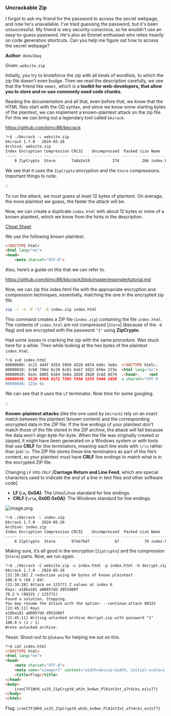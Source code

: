 
### **Uncrackable Zip**

I forgot to ask my friend for the password to access the secret webpage, and now he's unavailable. I've tried guessing the password, but it's been unsuccessful. My friend is very security-conscious, so he wouldn't use an easy-to-guess password. He's also an Emmet enthusiast who relies heavily on code generation shortcuts. Can you help me figure out how to access the secret webpage?

**Author**: `AbdulHaq`

Given: `website.zip`

Initially, you try to bruteforce the zip with all kinds of wordlists, to which the zip file doesn’t even budge. Then we read the description carefully, we see that the friend like `emmet`, which is a **toolkit for web-developers, that allow you to store and re-use commonly used code chunks.**

Reading the documentation and all that, even before that, we know that the HTML files start with the OG syntax, and since we know some starting bytes of the plaintext, we can implement a known-plaintext attack on the zip file. For this we can bring out a legendary tool called `bkcrack`.

https://github.com/kimci86/bkcrack

```bash
└─$ ./bkcrack -L website.zip
bkcrack 1.7.0 - 2024-05-26
Archive: website.zip
Index Encryption Compression CRC32    Uncompressed  Packed size Name
----- ---------- ----------- -------- ------------ ------------ ----------------
    0 ZipCrypto  Store       7a0a2e19          274          286 index.html
```

We see that it uses the `ZipCrypto` encryption and the `Store` compressions. Important things to note.

<aside>
💡

To run the attack, we must guess at least 12 bytes of plaintext. On average, the more plaintext we guess, the faster the attack will be.

</aside>

Now, we can create a duplicate `index.html` with about 12 bytes or more of a known plaintext, which we know from the hints in the description. 

[Cheat Sheet](https://docs.emmet.io/cheat-sheet/)

We use the following known plaintext.

```html
<!DOCTYPE html>
<html lang="en">
<head>
    <meta charset="UTF-8">
```

Also, here’s a guide on this that we can refer to.

https://github.com/kimci86/bkcrack/blob/master/example/tutorial.md

Now, we can zip this index.html file with the appropriate encryption and compression techniques, essentially, matching the one in the encrypted zip file.

```bash
zip -r -e -P "1" -0 index.zip index.html
```

This command creates a ZIP file (`index.zip`) containing the file `index.html`. The contents of `index.html` are not compressed [`Store`] (because of the `-0` flag) and are encrypted with the password `"1"` using **ZipCrypto**.

Had some issues in cracking the zip with the same procedure. Was stuck here for a while. Then while looking at the hex bytes of the plaintext `index.html`.

```html
└─$ xxd index.html
00000000: 3c21 444f 4354 5950 4520 6874 6d6c 3e0a  <!DOCTYPE html>.
00000010: 3c68 746d 6c20 6c61 6e67 3d22 656e 223e  <html lang="en">
00000020: 0a3c 6865 6164 3e0a 2020 2020 3c6d 6574  .<head>.    <met
00000030: 6120 6368 6172 7365 743d 2255 5446 2d38  a charset="UTF-8
00000040: 223e 0a
```

We can see that it uses the `LF` terminator. Now time for some googling.

<aside>
💡

**Known-plaintext attacks** (like the one used by `bkcrack`) rely on an exact match between the plaintext (known content) and the corresponding encrypted data in the ZIP file. If the line endings of your plaintext don't match those of the file stored in the ZIP archive, the attack will fail because the data won’t align byte-for-byte. When the file was originally created or zipped, it might have been generated on a Windows system or with tools that use **CRLF** for line terminators, meaning each line ends with `\r\n` rather than just `\n`. The ZIP file stores these line terminators as part of the file’s content, so your plaintext must have **CRLF** line endings to match what is in the encrypted ZIP file.

</aside>

Changing `LF` into `CRLF` [**Carriage Return and Line Feed**, which are special characters used to indicate the end of a line in text files and other software code] 

- **LF (`\n`, 0x0A)**: The Unix/Linux standard for line endings.
- **CRLF (`\r\n`, 0x0D 0x0A)**: The Windows standard for line endings.

![image.png](https://prod-files-secure.s3.us-west-2.amazonaws.com/38074e07-2f32-41cb-90d7-6738bdbb2393/3560d775-a6f3-44ec-bc53-aba66bfe7e5b/image.png)

```bash
└─$ ./bkcrack -L index.zip
bkcrack 1.7.0 - 2024-05-26
Archive: index.zip
Index Encryption Compression CRC32    Uncompressed  Packed size Name
----- ---------- ----------- -------- ------------ ------------ ----------------
    0 ZipCrypto  Store       97eb7647           67           79 index.html
```

Making sure, it’s all good in the encryption [`ZipCrypto`] and the compression [`Store`] parts. Now, we run again.

```html
└─$ ./bkcrack -C website.zip -c index.html -p index.html -U decrypt.zip 1
bkcrack 1.7.0 - 2024-05-26
[21:39:28] Z reduction using 64 bytes of known plaintext
100.0 % (64 / 64)
[21:39:28] Attack on 125771 Z values at index 6
Keys: a18ba181 a00857dd d953d80f
78.2 % (98325 / 125771)
Found a solution. Stopping.
You may resume the attack with the option: --continue-attack 98325
[21:45:11] Keys
a18ba181 a00857dd d953d80f
[21:45:11] Writing unlocked archive decrypt.zip with password "1"
100.0 % (1 / 1)
Wrote unlocked archive.
```

Yessir. Shout-out to `@Zukane` for helping me out on this.

```html
└─$ cat index.html
<!DOCTYPE html>
<html lang="en">
<head>
    <meta charset="UTF-8">
    <meta name="viewport" content="width=device-width, initial-scale=1.0">
    <title>Flag</title>
</head>
<body>
    ironCTF{Wh0_us35_Z1pCrypt0_wh3n_kn0wn_PlA1nt3xt_a7t4cks_ex1s7?}
</body>
</html>
```

Flag: `ironCTF{Wh0_us35_Z1pCrypt0_wh3n_kn0wn_PlA1nt3xt_a7t4cks_ex1s7?}`